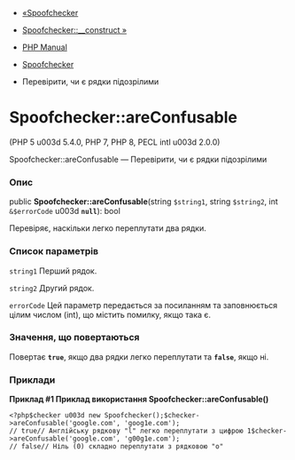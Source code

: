 - [«Spoofchecker](class.spoofchecker.md)
- [Spoofchecker::\_\_construct »](spoofchecker.construct.md)

- [PHP Manual](index.md)
- [Spoofchecker](class.spoofchecker.md)
- Перевірити, чи є рядки підозрілими

# Spoofchecker::areConfusable

(PHP 5 u003d 5.4.0, PHP 7, PHP 8, PECL intl u003d 2.0.0)

Spoofchecker::areConfusable — Перевірити, чи є рядки
підозрілими

### Опис

public **Spoofchecker::areConfusable**(string `$string1`, string
`$string2`, int `&$errorCode` u003d **`null`**): bool

Перевіряє, наскільки легко переплутати два рядки.

### Список параметрів

`string1`
Перший рядок.

`string2`
Другий рядок.

`errorCode`
Цей параметр передається за посиланням та заповнюється цілим числом (int),
що містить помилку, якщо така є.

### Значення, що повертаються

Повертає **`true`**, якщо два рядки легко переплутати та **`false`**,
якщо ні.

### Приклади

**Приклад #1 Приклад використання **Spoofchecker::areConfusable()****

` <?php$checker u003d new Spoofchecker();$checker->areConfusable('google.com', 'goog1e.com'); // true// Англійську рядкову "l" легко переплутати з цифрою 1$checker->areConfusable('google.com', 'g00g1e.com'); // false// Ніль (0) складно переплутати з рядковою "o" `
